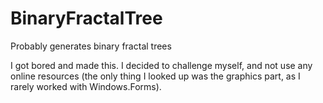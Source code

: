 # BinaryFractalTree
Probably generates binary fractal trees

I got bored and made this. I decided to challenge myself, and not use any online resources (the only thing I looked up was the graphics part, as I rarely worked with Windows.Forms).
